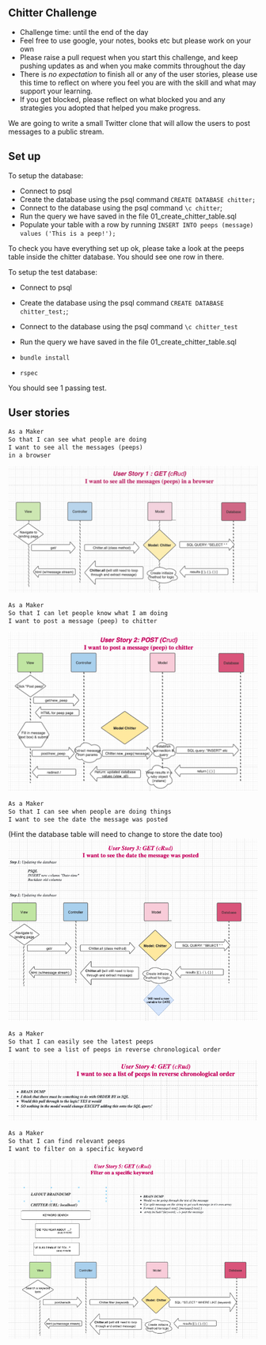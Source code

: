 ## Chitter Challenge

* Challenge time: until the end of the day
* Feel free to use google, your notes, books etc but please work on your own
* Please raise a pull request when you start this challenge, and keep pushing updates as and when you make commits throughout the day
* There is _no expectation_ to finish all or any of the user stories, please use this time to reflect on where you feel you are with the skill and what may support your learning.
* If you get blocked, please reflect on what blocked you and any strategies you adopted that helped you make progress.

We are going to write a small Twitter clone that will allow the users to post messages to a public stream.

## Set up

To setup the database:

* Connect to psql
* Create the database using the psql command `CREATE DATABASE chitter;`
* Connect to the database using the psql command `\c chitter`;
* Run the query we have saved in the file 01_create_chitter_table.sql
* Populate your table with a row by running `INSERT INTO peeps (message) values ('This is a peep!');`

To check you have everything set up ok, please take a look at the peeps table inside the chitter database. You should see one row in there.  

To setup the test database:
* Connect to psql
* Create the database using the psql
command `CREATE DATABASE chitter_test;`;
* Connect to the database using the psql command `\c chitter_test`
* Run the query we have saved in the file 01_create_chitter_table.sql

* `bundle install`
* `rspec`

You should see 1 passing test.

## User stories

```
As a Maker
So that I can see what people are doing
I want to see all the messages (peeps)
in a browser
```
![Screenshot](DM_UserStory1.png)

```
As a Maker
So that I can let people know what I am doing  
I want to post a message (peep) to chitter
```
![Screenshot](DM_UserStory2.png)

```
As a Maker
So that I can see when people are doing things
I want to see the date the message was posted
```
(Hint the database table will need to change to store the date too)
![Screenshot](DM_UserStory3.png)

```
As a Maker
So that I can easily see the latest peeps
I want to see a list of peeps in reverse chronological order
```
![Screenshot](DM_UserStory4.png)
```
As a Maker
So that I can find relevant peeps
I want to filter on a specific keyword
```
![Screenshot](DM_UserStory5.png)